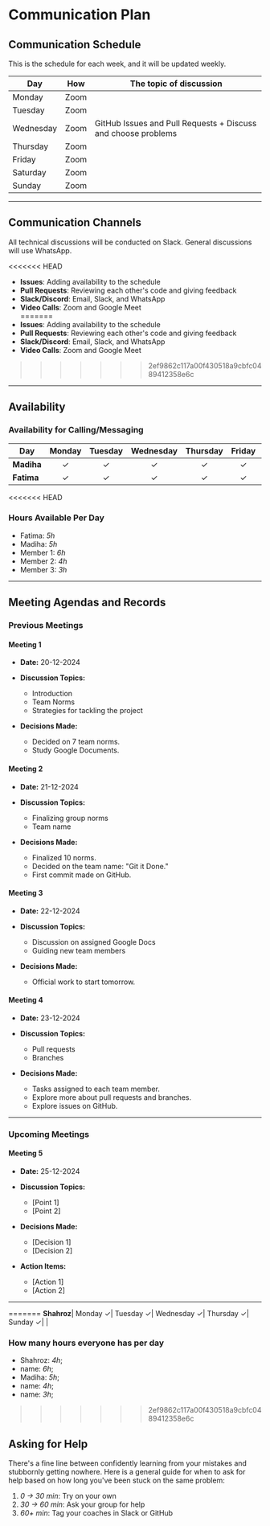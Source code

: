 <!--
    This template is for inspiration. Feel free to change it however you like!

    Careful! Be sure to protect your privacy when filling out this document.
    Everything you write here will be public,
    so share only what you are comfortable sharing online.
    You can share the rest in confidence with your group by another channel.
-->

# Communication Plan

## Communication Schedule

This is the schedule for each week, and it will be updated weekly.

| Day       | How  | The topic of discussion              |
|-----------|:----:|-------------------------------------|
| Monday    | Zoom |                                     |
| Tuesday   | Zoom |                                     |
| Wednesday | Zoom | GitHub Issues and Pull Requests + Discuss and choose problems |
| Thursday  | Zoom |                                     |
| Friday    | Zoom |                                     |
| Saturday  | Zoom |                                     |
| Sunday    | Zoom |                                     |

---

## Communication Channels

All technical discussions will be conducted on Slack. General discussions will use WhatsApp.

<<<<<<< HEAD
- **Issues**: Adding availability to the schedule  
- **Pull Requests**: Reviewing each other's code and giving feedback  
- **Slack/Discord**: Email, Slack, and WhatsApp  
- **Video Calls**: Zoom and Google Meet  
=======
- **Issues**: Adding availability to the schedule
- **Pull Requests**: Reviewing each other's code and giving feedback
- **Slack/Discord**: Email, Slack, and WhatsApp
- **Video Calls**: Zoom and Google Meet
>>>>>>> 2ef9862c117a00f430518a9cbfc0489412358e6c

---

## Availability

### Availability for Calling/Messaging

| Day       | Monday | Tuesday | Wednesday | Thursday | Friday | Saturday | Sunday |
|-----------|:------:|:-------:|:---------:|:--------:|:------:|:--------:|:------:|
| **Madiha** |   ✓    |    ✓    |     ✓     |     ✓    |    ✓    |     ✓     |    ✓   |
| **Fatima** |   ✓    |    ✓    |     ✓     |     ✓    |    ✓    |     ✓     |    ✓   |

<<<<<<< HEAD
### Hours Available Per Day

- Fatima: _5h_  
- Madiha: _5h_  
- Member 1: _6h_  
- Member 2: _4h_  
- Member 3: _3h_  

---

## Meeting Agendas and Records

### Previous Meetings

#### Meeting 1

- **Date:** 20-12-2024  
- **Discussion Topics:**  
  - Introduction  
  - Team Norms  
  - Strategies for tackling the project  

- **Decisions Made:**  
  - Decided on 7 team norms.  
  - Study Google Documents.  

#### Meeting 2

- **Date:** 21-12-2024  
- **Discussion Topics:**  
  - Finalizing group norms  
  - Team name  

- **Decisions Made:**  
  - Finalized 10 norms.  
  - Decided on the team name: "Git it Done."  
  - First commit made on GitHub.  

#### Meeting 3

- **Date:** 22-12-2024  
- **Discussion Topics:**  
  - Discussion on assigned Google Docs  
  - Guiding new team members  

- **Decisions Made:**  
  - Official work to start tomorrow.  

#### Meeting 4

- **Date:** 23-12-2024  
- **Discussion Topics:**  
  - Pull requests  
  - Branches  

- **Decisions Made:**  
  - Tasks assigned to each team member.  
  - Explore more about pull requests and branches.  
  - Explore issues on GitHub.  

---

### Upcoming Meetings

#### Meeting 5

- **Date:** 25-12-2024  
- **Discussion Topics:**  
  - [Point 1]  
  - [Point 2]  

- **Decisions Made:**  
  - [Decision 1]  
  - [Decision 2]  

- **Action Items:**  
  - [Action 1]  
  - [Action 2]  

---
=======
**Shahroz**| Monday &check;| Tuesday &check;| Wednesday &check;| Thursday &check;| Sunday &check;|  |

### How many hours everyone has per day

- Shahroz: _4h_;
- name: _6h_;
- Madiha: _5h_;
- name: _4h_;
- name: _3h_;
>>>>>>> 2ef9862c117a00f430518a9cbfc0489412358e6c

## Asking for Help

There's a fine line between confidently learning from your mistakes and stubbornly getting nowhere. Here is a general guide for when to ask for help based on how long you've been stuck on the same problem:

1. _0 -> 30 min_: Try on your own  
2. _30 -> 60 min_: Ask your group for help  
3. _60+ min_: Tag your coaches in Slack or GitHub  
